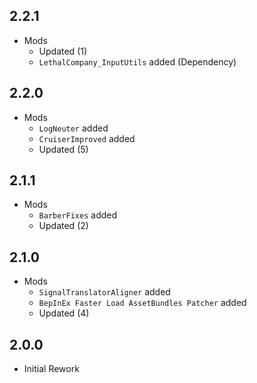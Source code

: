 ## 2.2.1
- Mods
  - Updated (1)
  - `LethalCompany_InputUtils` added (Dependency)

## 2.2.0
- Mods
  - `LogNeuter` added
  - `CruiserImproved` added
  - Updated (5)

## 2.1.1
- Mods
  - `BarberFixes` added
  - Updated (2)

## 2.1.0
- Mods
  - `SignalTranslatorAligner` added
  - `BepInEx Faster Load AssetBundles Patcher` added
  - Updated (4)

## 2.0.0
- Initial Rework